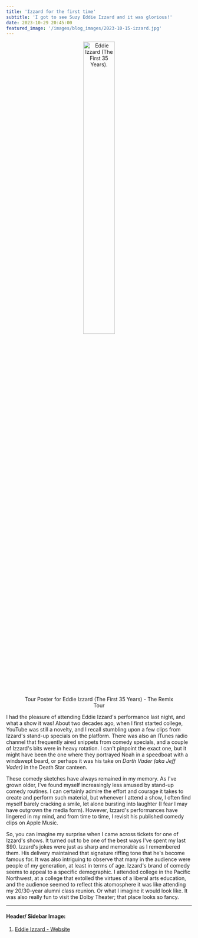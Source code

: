 ```yaml
---
title: 'Izzard for the first time'
subtitle: 'I got to see Suzy Eddie Izzard and it was glorious!'
date: 2023-10-29 20:45:00
featured_image: '/images/blog_images/2023-10-15-izzard.jpg'
---
```


<figure>
  <p align="center">
    <img src="{{site.url}}/images/blog_images/2023-10-15-izzard.jpg" alt="Eddie Izzard (The First 35 Years)." width="45%"/>
  <figcaption align="center">Tour Poster for Eddie Izzard (The First 35 Years) - The Remix Tour</figcaption>
  </p>
</figure>

I had the pleasure of attending Eddie Izzard's performance last night, and what a show it was! About two decades ago, when I first started college, YouTube was still a novelty, and I recall stumbling upon a few clips from Izzard's stand-up specials on the platform. There was also an ITunes radio channel that frequently aired snippets from comedy specials, and a couple of Izzard's bits were in heavy rotation. I can't pinpoint the exact one, but it might have been the one where they portrayed Noah in a speedboat with a windswept beard, or perhaps it was his take on *Darth Vader (aka Jeff Vader)* in the Death Star canteen.

These comedy sketches have always remained in my memory. As I've grown older, I've found myself increasingly less amused by stand-up comedy routines. I can certainly admire the effort and courage it takes to create and perform such material, but whenever I attend a show, I often find myself barely cracking a smile, let alone bursting into laughter (I fear I may have outgrown the media form). However, Izzard's performances have lingered in my mind, and from time to time, I revisit his published comedy clips on Apple Music.

So, you can imagine my surprise when I came across tickets for one of Izzard's shows. It turned out to be one of the best ways I've spent my last $90. Izzard's jokes were just as sharp and memorable as I remembered them. His delivery maintained that signature riffing tone that he's become famous for. It was also intriguing to observe that many in the audience were people of my generation, at least in terms of age. Izzard's brand of comedy seems to appeal to a specific demographic. I attended college in the Pacific Northwest, at a college that extolled the virtues of a liberal arts education, and the audience seemed to reflect this atomosphere it was like attending my 20/30-year alumni class reunion. Or what I imagine it would look like. It was also really fun to visit the Dolby Theater; that place looks so fancy.

---
#### Header/ Sidebar Image:

<div id="footnotes">
  <ol>
    <li id="footnote-1">
		<a href="https://www.eddieizzard.com/en">Eddie Izzard - Website</a>
	</li>
  </ol>
</div> 

